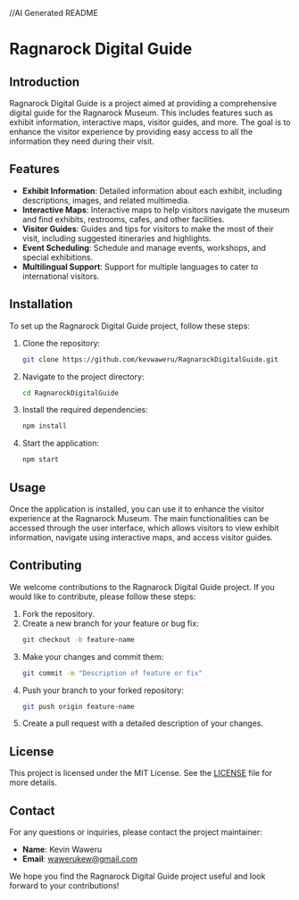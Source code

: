 //AI Generated README
# Ragnarock Digital Guide

## Introduction

Ragnarock Digital Guide is a project aimed at providing a comprehensive digital guide for the Ragnarock Museum. This includes features such as exhibit information, interactive maps, visitor guides, and more. The goal is to enhance the visitor experience by providing easy access to all the information they need during their visit.

## Features

- **Exhibit Information**: Detailed information about each exhibit, including descriptions, images, and related multimedia.
- **Interactive Maps**: Interactive maps to help visitors navigate the museum and find exhibits, restrooms, cafes, and other facilities.
- **Visitor Guides**: Guides and tips for visitors to make the most of their visit, including suggested itineraries and highlights.
- **Event Scheduling**: Schedule and manage events, workshops, and special exhibitions.
- **Multilingual Support**: Support for multiple languages to cater to international visitors.

## Installation

To set up the Ragnarock Digital Guide project, follow these steps:

1. Clone the repository:
    ```sh
    git clone https://github.com/kevwaweru/RagnarockDigitalGuide.git
    ```

2. Navigate to the project directory:
    ```sh
    cd RagnarockDigitalGuide
    ```

3. Install the required dependencies:
    ```sh
    npm install
    ```

4. Start the application:
    ```sh
    npm start
    ```

## Usage

Once the application is installed, you can use it to enhance the visitor experience at the Ragnarock Museum. The main functionalities can be accessed through the user interface, which allows visitors to view exhibit information, navigate using interactive maps, and access visitor guides.

## Contributing

We welcome contributions to the Ragnarock Digital Guide project. If you would like to contribute, please follow these steps:

1. Fork the repository.
2. Create a new branch for your feature or bug fix:
    ```sh
    git checkout -b feature-name
    ```
3. Make your changes and commit them:
    ```sh
    git commit -m "Description of feature or fix"
    ```
4. Push your branch to your forked repository:
    ```sh
    git push origin feature-name
    ```
5. Create a pull request with a detailed description of your changes.

## License

This project is licensed under the MIT License. See the [LICENSE](LICENSE) file for more details.

## Contact

For any questions or inquiries, please contact the project maintainer:
- **Name**: Kevin Waweru
- **Email**: wawerukew@gmail.com

We hope you find the Ragnarock Digital Guide project useful and look forward to your contributions!
